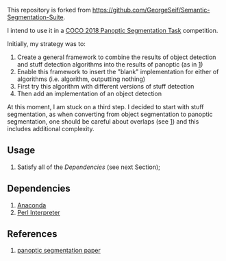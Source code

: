 This repository is forked from
https://github.com/GeorgeSeif/Semantic-Segmentation-Suite.

I intend to use it in a
[COCO 2018 Panoptic Segmentation Task](http://cocodataset.org/index.htm#panoptic-2018) competition.

Initially, my strategy was to:

1. Create a general framework to combine the results of object detection and
stuff detection algorithms into the results of panoptic (as in [1])
1. Enable this framework to insert the "blank" implementation for either of algorithms (i.e. algorithm, outputting nothing)
1. First try this algorithm with different versions of stuff detection
1. Then add an implementation of an object detection

At this moment, I am stuck on a third step.
I decided to start with stuff segmentation, as when converting from object
segmentation to panoptic segmentation, one should be careful about overlaps
(see [1]) and this includes additional complexity.

## Usage

1. Satisfy all of the *Dependencies* (see next Section);

## Dependencies

1. [Anaconda](https://www.anaconda.com/download/)
1. [Perl Interpreter](https://www.perl.org/get.html)

## References

1. [panoptic segmentation paper](https://arxiv.org/abs/1801.00868)

[1]: https://arxiv.org/abs/1801.00868

